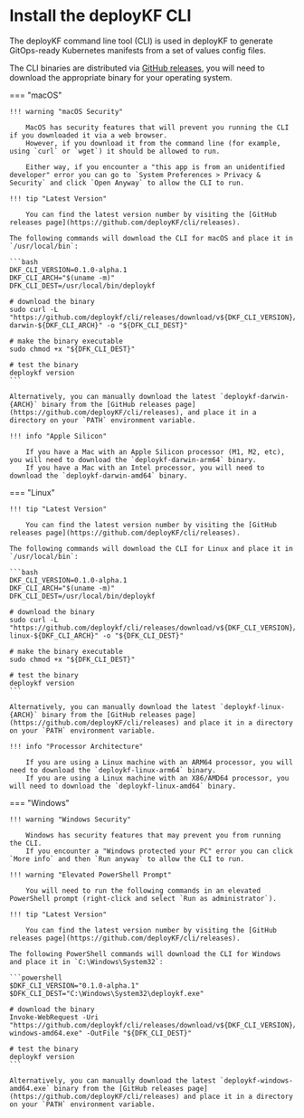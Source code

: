 # Install the deployKF CLI

The deployKF command line tool (CLI) is used in deployKF to generate GitOps-ready Kubernetes manifests from a set of values config files.

The CLI binaries are distributed via [GitHub releases](https://github.com/deployKF/cli/releases), you will need to download the appropriate binary for your operating system.

=== "macOS"

    !!! warning "macOS Security"
        
        MacOS has security features that will prevent you running the CLI if you downloaded it via a web browser.
        However, if you download it from the command line (for example, using `curl` or `wget`) it should be allowed to run.
        
        Either way, if you encounter a "this app is from an unidentified developer" error you can go to `System Preferences > Privacy & Security` and click `Open Anyway` to allow the CLI to run.

    !!! tip "Latest Version"
        
        You can find the latest version number by visiting the [GitHub releases page](https://github.com/deployKF/cli/releases).

    The following commands will download the CLI for macOS and place it in `/usr/local/bin`:

    ```bash
    DKF_CLI_VERSION=0.1.0-alpha.1
    DKF_CLI_ARCH="$(uname -m)"
    DFK_CLI_DEST=/usr/local/bin/deploykf
    
    # download the binary
    sudo curl -L "https://github.com/deploykf/cli/releases/download/v${DKF_CLI_VERSION}/deploykf-darwin-${DKF_CLI_ARCH}" -o "${DFK_CLI_DEST}"
    
    # make the binary executable
    sudo chmod +x "${DFK_CLI_DEST}"
    
    # test the binary
    deploykf version
    ```

    Alternatively, you can manually download the latest `deploykf-darwin-{ARCH}` binary from the [GitHub releases page](https://github.com/deployKF/cli/releases), and place it in a directory on your `PATH` environment variable.

    !!! info "Apple Silicon"
       
        If you have a Mac with an Apple Silicon processor (M1, M2, etc), you will need to download the `deploykf-darwin-arm64` binary.
        If you have a Mac with an Intel processor, you will need to download the `deploykf-darwin-amd64` binary.

=== "Linux"

    !!! tip "Latest Version"
        
        You can find the latest version number by visiting the [GitHub releases page](https://github.com/deployKF/cli/releases).

    The following commands will download the CLI for Linux and place it in `/usr/local/bin`:

    ```bash
    DKF_CLI_VERSION=0.1.0-alpha.1
    DKF_CLI_ARCH="$(uname -m)"
    DFK_CLI_DEST=/usr/local/bin/deploykf

    # download the binary
    sudo curl -L "https://github.com/deploykf/cli/releases/download/v${DKF_CLI_VERSION}/deploykf-linux-${DKF_CLI_ARCH}" -o "${DFK_CLI_DEST}"

    # make the binary executable
    sudo chmod +x "${DFK_CLI_DEST}"

    # test the binary
    deploykf version
    ```

    Alternatively, you can manually download the latest `deploykf-linux-{ARCH}` binary from the [GitHub releases page](https://github.com/deployKF/cli/releases) and place it in a directory on your `PATH` environment variable.

    !!! info "Processor Architecture"
    
        If you are using a Linux machine with an ARM64 processor, you will need to download the `deploykf-linux-arm64` binary.
        If you are using a Linux machine with an X86/AMD64 processor, you will need to download the `deploykf-linux-amd64` binary.

=== "Windows"

    !!! warning "Windows Security"
    
        Windows has security features that may prevent you from running the CLI.
        If you encounter a "Windows protected your PC" error you can click `More info` and then `Run anyway` to allow the CLI to run.

    !!! warning "Elevated PowerShell Prompt"
        
        You will need to run the following commands in an elevated PowerShell prompt (right-click and select `Run as administrator`).

    !!! tip "Latest Version"
        
        You can find the latest version number by visiting the [GitHub releases page](https://github.com/deployKF/cli/releases).

    The following PowerShell commands will download the CLI for Windows and place it in `C:\Windows\System32`:

    ```powershell 
    $DKF_CLI_VERSION="0.1.0-alpha.1"
    $DFK_CLI_DEST="C:\Windows\System32\deploykf.exe"
    
    # download the binary
    Invoke-WebRequest -Uri "https://github.com/deploykf/cli/releases/download/v${DKF_CLI_VERSION}/deploykf-windows-amd64.exe" -OutFile "${DFK_CLI_DEST}"

    # test the binary
    deploykf version
    ```

    Alternatively, you can manually download the latest `deploykf-windows-amd64.exe` binary from the [GitHub releases page](https://github.com/deployKF/cli/releases) and place it in a directory on your `PATH` environment variable.
